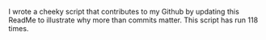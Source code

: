 I wrote a cheeky script that contributes to my Github by updating this ReadMe to illustrate why more than commits matter. This script has run 118 times.